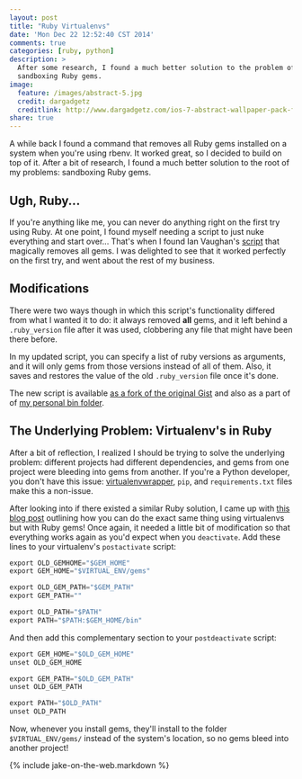 ```yaml
---
layout: post
title: "Ruby Virtualenvs"
date: 'Mon Dec 22 12:52:40 CST 2014'
comments: true
categories: [ruby, python]
description: >
  After some research, I found a much better solution to the problem of
  sandboxing Ruby gems.
image:
  feature: /images/abstract-5.jpg
  credit: dargadgetz
  creditlink: http://www.dargadgetz.com/ios-7-abstract-wallpaper-pack-for-iphone-5-and-ipod-touch-retina/
share: true
---
```


A while back I found a command that removes all Ruby gems installed on a system
when you're using rbenv. It worked great, so I decided to build on top of it.
After a bit of research, I found a much better solution to the root of my
problems: sandboxing Ruby gems.

<!-- more -->

## Ugh, Ruby...

If you're anything like me, you can never do anything right on the first try
using Ruby. At one point, I found myself needing a script to just nuke
everything and start over... That's when I found Ian Vaughan's [script][iv] that
magically removes all gems. I was delighted to see that it worked perfectly on
the first try, and went about the rest of my business.

## Modifications

There were two ways though in which this script's functionality differed from
what I wanted it to do: it always removed __all__ gems, and it left behind a
`.ruby_version` file after it was used, clobbering any file that might have been
there before.

In my updated script, you can specify a list of ruby versions as arguments, and
it will only gems from those versions instead of all of them.  Also, it saves
and restores the value of the old `.ruby_version` file once it's done.

The new script is available [as a fork of the original Gist][gist] and also as
a part of of [my personal bin folder][bin].

## The Underlying Problem: Virtualenv's in Ruby

After a bit of reflection, I realized I should be trying to solve the underlying
problem: different projects had different dependencies, and gems from one
project were bleeding into gems from another. If you're a Python developer, you
don't have this issue: [virtualenvwrapper][venv], `pip`, and `requirements.txt`
files make this a non-issue.

After looking into if there existed a similar Ruby solution, I came up with
[this blog post][venv-ruby] outlining how you can do the exact same thing using
virtualenvs but with Ruby gems! Once again, it needed a little bit of
modification so that everything works again as you'd expect when you
`deactivate`. Add these lines to your virtualenv's `postactivate` script:

```python $VIRTUAL_ENV/bin/postactivate
export OLD_GEMHOME="$GEM_HOME"
export GEM_HOME="$VIRTUAL_ENV/gems"

export OLD_GEM_PATH="$GEM_PATH"
export GEM_PATH=""

export OLD_PATH="$PATH"
export PATH="$PATH:$GEM_HOME/bin"
```

And then add this complementary section to your `postdeactivate` script:

```python $VIRTUAL_ENV/bin/postactivate
export GEM_HOME="$OLD_GEM_HOME"
unset OLD_GEM_HOME

export GEM_PATH="$OLD_GEM_PATH"
unset OLD_GEM_PATH

export PATH="$OLD_PATH"
unset OLD_PATH
```

Now, whenever you install gems, they'll install to the folder
`$VIRTUAL_ENV/gems/` instead of the system's location, so no gems bleed into
another project!

{% include jake-on-the-web.markdown %}

[iv]: https://gist.github.com/IanVaughan/2902499
[gist]: https://gist.github.com/jez/cc2ba08062c6183a489c
[bin]: https://github.com/jez/bin/blob/master/uninstall_gems
[venv]: http://virtualenvwrapper.readthedocs.org/en/latest/
[venv-ruby]: http://honza.ca/2011/06/install-ruby-gems-into-virtualenv
